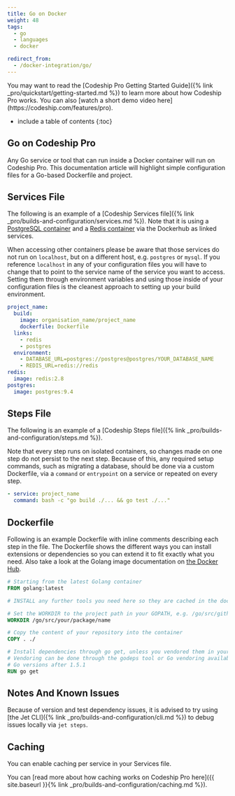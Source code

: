 ```yaml
---
title: Go on Docker
weight: 48
tags:
  - go
  - languages
  - docker

redirect_from:
  - /docker-integration/go/
---
```


<div class="info-block">
You may want to read the [Codeship Pro Getting Started Guide]({% link _pro/quickstart/getting-started.md %}) to learn more about how Codeship Pro works. You can also [watch a short demo video here](https://codeship.com/features/pro).
</div>

* include a table of contents
{:toc}

## Go on Codeship Pro

Any Go service or tool that can run inside a Docker container will run on Codeship Pro. This documentation article will highlight simple configuration files for a Go-based Dockerfile and project.

## Services File

The following is an example of a [Codeship Services file]({% link _pro/builds-and-configuration/services.md %}). Note that it is using a [PostgreSQL container](https://hub.docker.com/_/postgres/) and a [Redis container](https://hub.docker.com/_/redis/) via the Dockerhub as linked services.

When accessing other containers please be aware that those services do not run on `localhost`, but on a different host, e.g. `postgres` or `mysql`. If you reference `localhost` in any of your configuration files you will have to change that to point to the service name of the service you want to access. Setting them through environment variables and using those inside of your configuration files is the cleanest approach to setting up your build environment.

```yaml
project_name:
  build:
    image: organisation_name/project_name
    dockerfile: Dockerfile
  links:
    - redis
    - postgres
  environment:
    - DATABASE_URL=postgres://postgres@postgres/YOUR_DATABASE_NAME
    - REDIS_URL=redis://redis
redis:
  image: redis:2.8
postgres:
  image: postgres:9.4
```

## Steps File

The following is an example of a [Codeship Steps file]({% link _pro/builds-and-configuration/steps.md %}).

Note that every step runs on isolated containers, so changes made on one step do not persist to the next step.  Because of this, any required setup commands, such as migrating a database, should be done via a custom Dockerfile, via a `command` or `entrypoint` on a service or repeated on every step.

```yaml
- service: project_name
  command: bash -c "go build ./... && go test ./..."
```

## Dockerfile

Following is an example Dockerfile with inline comments describing each step in the file. The Dockerfile shows the different ways you can install extensions or dependencies so you can extend it to fit exactly what you need. Also take a look at the Golang image documentation on [the Docker Hub](https://hub.docker.com/_/golang/).

```Dockerfile
# Starting from the latest Golang container
FROM golang:latest

# INSTALL any further tools you need here so they are cached in the docker build

# Set the WORKDIR to the project path in your GOPATH, e.g. /go/src/github.com/go-martini/martini/
WORKDIR /go/src/your/package/name

# Copy the content of your repository into the container
COPY . ./

# Install dependencies through go get, unless you vendored them in your repository before
# Vendoring can be done through the godeps tool or Go vendoring available with
# Go versions after 1.5.1
RUN go get
```

## Notes And Known Issues

Because of version and test dependency issues, it is advised to try using [the Jet CLI]({% link _pro/builds-and-configuration/cli.md %}) to debug issues locally via `jet steps`.

## Caching

You can enable caching per service in your Services file.

You can [read more about how caching works on Codeship Pro here]({{ site.baseurl }}{% link _pro/builds-and-configuration/caching.md %}).
